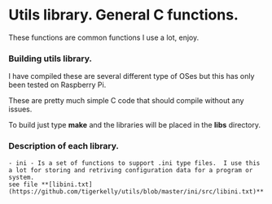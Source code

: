 
# Utils library.  General C functions.

These functions are common functions I use a lot, enjoy.

### Building utils library.

I have compiled these are several different type of OSes but this has only been tested on Raspberry Pi.

These are pretty much simple C code that should compile without any issues.

To build just type **make** and the libraries will be placed in the **libs** directory.


### Description of each library.

	- ini - Is a set of functions to support .ini type files.  I use this a lot for storing and retriving configuration data for a program or system.  
	see file **[libini.txt](https://github.com/tigerkelly/utils/blob/master/ini/src/libini.txt)**
